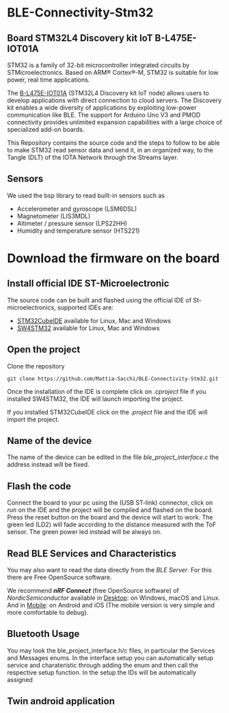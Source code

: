 # BLE-Connectivity-Stm32

## Board STM32L4 Discovery kit IoT B-L475E-IOT01A
STM32 is a family of 32-bit microcontroller integrated circuits by STMicroelectronics. Based on ARM® Cortex®-M, STM32 is suitable for low power, real time applications.

The [B-L475E-IOT01A](https://www.st.com/en/evaluation-tools/b-l475e-iot01a.html) (STM32L4 Discovery kit IoT node) allows users to develop applications with direct connection to cloud servers.
The Discovery kit enables a wide diversity of applications by exploiting low-power communication like BLE.
The support for Arduino Uno V3 and PMOD connectivity provides unlimited expansion capabilities with a large choice of specialized add-on boards.

This Repository contains the source code and the steps to follow to be able to make STM32 read sensor data and send it, in an organized way, to the Tangle (DLT) of the IOTA Network through the Streams layer.

## Sensors
We used the bsp library to read built-in sensors such as

* Accelerometer and gyroscope (LSM6DSL)
* Magnetometer (LIS3MDL)
* Altimeter / pressure sensor (LPS22HH)
* Humidity and temperature sensor (HTS221)

# Download the firmware on the board
## Install official IDE ST-Microelectronic
The source code can be built and flashed using the official IDE of St-microelectronics, supported IDEs are:

* [STM32CubeIDE](https://www.st.com/en/development-tools/stm32cubeide.html) available for Linux, Mac and Windows
* [SW4STM32](https://www.st.com/en/development-tools/sw4stm32.html) available for Linux, Mac and Windows

## Open the project

Clone the repository

```
git clone https://github.com/Mattia-Sacchi/BLE-Connectivity-Stm32.git

```

Once the installation of the IDE is complete click on *.cproject* file if you installed SW4STM32, the IDE will launch importing the project.

If you installed STM32CubeIDE click on the *.project* file and the IDE will import the project.

## Name of the device

The name of the device can be edited in the file *ble_project_interface.c* the address instead will be fixed.

## Flash the code

Connect the board to your pc using the (USB ST-link) connector, click on *run* on the IDE and the project will be compiled and flashed on the board. Press the reset button on the board and the device will start to work. The green led  (LD2) will fade according to the distance measured with the ToF sensor. The green power led instead will be always on.


## Read BLE Services and Characteristics
You may also want to read the data directly from the *BLE Server*. For this there are Free OpenSource software.

We recommend ***nRF Connect*** (free OpenSource software) of *NordicSemiconductor* available in [Desktop](https://www.nordicsemi.com/Software-and-tools/Development-Tools/nRF-Connect-for-desktop): on Windows, macOS and Linux. And in [Mobile](https://www.nordicsemi.com/Software-and-tools/Development-Tools/nRF-Connect-for-mobile): on Android and iOS (The mobile version is very simple and more comfortable to debug).

## Bluetooth Usage
You may look the ble_project_interface.h/c files, in particular the Services and Messages enums.
In the interface setup you can automatically setup service and charateristic through adding the enum and then call the respective setup function.
In the setup the IDs will be automatically assigned

## Twin android application


